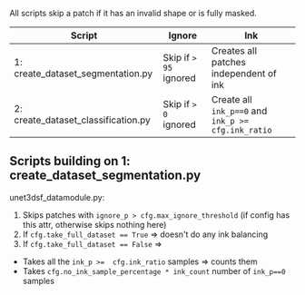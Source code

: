 All scripts skip a patch if it has an invalid shape or is fully masked.

| Script                              | Ignore                   | Ink                                                    |
|-------------------------------------|--------------------------|--------------------------------------------------------|
| 1: create_dataset_segmentation.py   | Skip if ``> 95`` ignored | Creates all patches independent of ink                 |
| 2: create_dataset_classification.py | Skip if ``> 0`` ignored  | Create all ``ink_p==0`` and ``ink_p >= cfg.ink_ratio`` |


## Scripts building on 1: create_dataset_segmentation.py
unet3dsf_datamodule.py:

1. Skips patches with ``ignore_p > cfg.max_ignore_threshold`` (if config has this attr, otherwise skips nothing here)
2. If ```cfg.take_full_dataset == True``` => doesn't do any ink balancing
3. If ```cfg.take_full_dataset == False``` => 
- Takes all the ``ink_p >=  cfg.ink_ratio`` samples => counts them
- Takes ```cfg.no_ink_sample_percentage * ink_count``` number of ``ink_p==0`` samples

